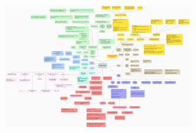 ![alt text](https://github.com/trungbui2307/Improve-Python-Coding-Skills/blob/main/CleanCode/Mindmap%20-%20CleanCode.png?raw=true)